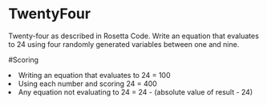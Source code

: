 # TwentyFour
Twenty-four as described in Rosetta Code. Write an equation that evaluates to 24 using four randomly generated variables between one and nine.

#Scoring
<li>Writing an equation that evaluates to 24 = 100
<li>Using each number and scoring 24 = 400
<li>Any equation not evaluating to 24 = 24 - (absolute value of result - 24)
